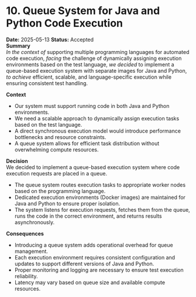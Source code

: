 # 10. Queue System for Java and Python Code Execution  
**Date:** 2025-05-13
**Status:** Accepted  
**Summary**  
*In the context of* supporting multiple programming languages for automated code execution, *facing* the challenge of dynamically assigning execution environments based on the test language, *we decided* to implement a queue-based execution system with separate images for Java and Python, *to achieve* efficient, scalable, and language-specific execution while ensuring consistent test handling.  

**Context**  
- Our system must support running code in both Java and Python environments.  
- We need a scalable approach to dynamically assign execution tasks based on the test language.  
- A direct synchronous execution model would introduce performance bottlenecks and resource constraints.  
- A queue system allows for efficient task distribution without overwhelming compute resources.  

**Decision**  
We decided to implement a queue-based execution system where code execution requests are placed in a queue.  
- The queue system routes execution tasks to appropriate worker nodes based on the programming language.  
- Dedicated execution environments (Docker images) are maintained for Java and Python to ensure proper isolation.  
- The system listens for execution requests, fetches them from the queue, runs the code in the correct environment, and returns results asynchronously.  

**Consequences**  
- Introducing a queue system adds operational overhead for queue management.  
- Each execution environment requires consistent configuration and updates to support different versions of Java and Python.  
- Proper monitoring and logging are necessary to ensure test execution reliability.  
- Latency may vary based on queue size and available compute resources.  
